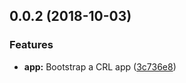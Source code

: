 <a name="0.0.2"></a>
## 0.0.2 (2018-10-03)


### Features

* **app:** Bootstrap a CRL app ([3c736e8](https://github.com/ghoshnirmalya/my-redux/commit/3c736e8))




